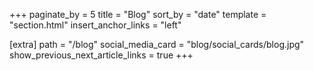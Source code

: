 +++
paginate_by = 5
title = "Blog"
sort_by = "date"
template = "section.html"
insert_anchor_links = "left"

[extra]
path = "/blog"
social_media_card = "blog/social_cards/blog.jpg"
show_previous_next_article_links = true
+++

